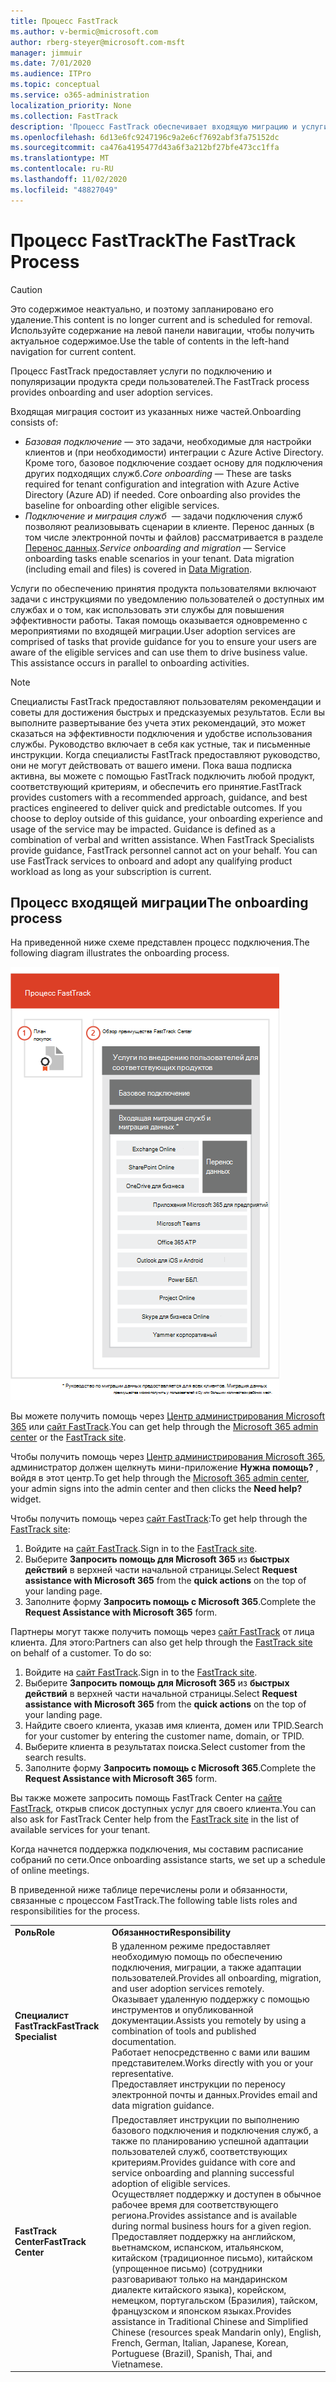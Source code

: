 ```yaml
---
title: Процесс FastTrack
ms.author: v-bermic@microsoft.com
author: rberg-steyer@microsoft.com-msft
manager: jimmuir
ms.date: 7/01/2020
ms.audience: ITPro
ms.topic: conceptual
ms.service: o365-administration
localization_priority: None
ms.collection: FastTrack
description: 'Процесс FastTrack обеспечивает входящую миграцию и услуги по популяризации продукта среди пользователей. '
ms.openlocfilehash: 6d13e6fc9247196c9a2e6cf7692abf3fa75152dc
ms.sourcegitcommit: ca476a4195477d43a6f3a212bf27bfe473cc1ffa
ms.translationtype: MT
ms.contentlocale: ru-RU
ms.lasthandoff: 11/02/2020
ms.locfileid: "48827049"
---
```

# <a name="the-fasttrack-process"></a><span data-ttu-id="e4c26-103">Процесс FastTrack</span><span class="sxs-lookup"><span data-stu-id="e4c26-103">The FastTrack Process</span></span>

> [!CAUTION]
> <span data-ttu-id="e4c26-104">Это содержимое неактуально, и поэтому запланировано его удаление.</span><span class="sxs-lookup"><span data-stu-id="e4c26-104">This content is no longer current and is scheduled for removal.</span></span> <span data-ttu-id="e4c26-105">Используйте содержание на левой панели навигации, чтобы получить актуальное содержимое.</span><span class="sxs-lookup"><span data-stu-id="e4c26-105">Use the table of contents in the left-hand navigation for current content.</span></span>

<span data-ttu-id="e4c26-106">Процесс FastTrack предоставляет услуги по подключению и популяризации продукта среди пользователей.</span><span class="sxs-lookup"><span data-stu-id="e4c26-106">The FastTrack process provides onboarding and user adoption services.</span></span> 
  
<span data-ttu-id="e4c26-107">Входящая миграция состоит из указанных ниже частей.</span><span class="sxs-lookup"><span data-stu-id="e4c26-107">Onboarding consists of:</span></span>
  
- <span data-ttu-id="e4c26-p102">*Базовая подключение* — это задачи, необходимые для настройки клиентов и (при необходимости) интеграции с Azure Active Directory. Кроме того, базовое подключение создает основу для подключения других подходящих служб.</span><span class="sxs-lookup"><span data-stu-id="e4c26-p102">*Core onboarding* — These are tasks required for tenant configuration and integration with Azure Active Directory (Azure AD) if needed. Core onboarding also provides the baseline for onboarding other eligible services.</span></span> 
- <span data-ttu-id="e4c26-p103">*Подключение и миграция служб*  — задачи подключения служб позволяют реализовывать сценарии в клиенте. Перенос данных (в том числе электронной почты и файлов) рассматривается в разделе [Перенос данных](O365-data-migration.md).</span><span class="sxs-lookup"><span data-stu-id="e4c26-p103">*Service onboarding and migration* — Service onboarding tasks enable scenarios in your tenant. Data migration (including email and files) is covered in [Data Migration](O365-data-migration.md).</span></span> 
    
<span data-ttu-id="e4c26-p104">Услуги по обеспечению принятия продукта пользователями включают задачи с инструкциями по уведомлению пользователей о доступных им службах и о том, как использовать эти службы для повышения эффективности работы. Такая помощь оказывается одновременно с мероприятиями по входящей миграции.</span><span class="sxs-lookup"><span data-stu-id="e4c26-p104">User adoption services are comprised of tasks that provide guidance for you to ensure your users are aware of the eligible services and can use them to drive business value. This assistance occurs in parallel to onboarding activities.</span></span>
  
> [!NOTE]
> <span data-ttu-id="e4c26-p105">Специалисты FastTrack предоставляют пользователям рекомендации и советы для достижения быстрых и предсказуемых результатов. Если вы выполните развертывание без учета этих рекомендаций, это может сказаться на эффективности подключения и удобстве использования службы. Руководство включает в себя как устные, так и письменные инструкции. Когда специалисты FastTrack предоставляют руководство, они не могут действовать от вашего имени. Пока ваша подписка активна, вы можете с помощью FastTrack подключить любой продукт, соответствующий критериям, и обеспечить его принятие.</span><span class="sxs-lookup"><span data-stu-id="e4c26-p105">FastTrack provides customers with a recommended approach, guidance, and best practices engineered to deliver quick and predictable outcomes. If you choose to deploy outside of this guidance, your onboarding experience and usage of the service may be impacted. Guidance is defined as a combination of verbal and written assistance. When FastTrack Specialists provide guidance, FastTrack personnel cannot act on your behalf. You can use FastTrack services to onboard and adopt any qualifying product workload as long as your subscription is current.</span></span> 
  
## <a name="the-onboarding-process"></a><span data-ttu-id="e4c26-119">Процесс входящей миграции</span><span class="sxs-lookup"><span data-stu-id="e4c26-119">The onboarding process</span></span>

<span data-ttu-id="e4c26-120">На приведенной ниже схеме представлен процесс подключения.</span><span class="sxs-lookup"><span data-stu-id="e4c26-120">The following diagram illustrates the onboarding process.</span></span>
  
![График использования преимущества подключения](media/o365-onboarding-timeline-m365-apps.png)
  
<span data-ttu-id="e4c26-122">Вы можете получить помощь через [Центр администрирования Microsoft 365](https://go.microsoft.com/fwlink/?linkid=2032704) или [сайт FastTrack](https://go.microsoft.com/fwlink/?linkid=780698).</span><span class="sxs-lookup"><span data-stu-id="e4c26-122">You can get help through the [Microsoft 365 admin center](https://go.microsoft.com/fwlink/?linkid=2032704) or the [FastTrack site](https://go.microsoft.com/fwlink/?linkid=780698).</span></span> 

<span data-ttu-id="e4c26-123">Чтобы получить помощь через [Центр администрирования Microsoft 365](https://go.microsoft.com/fwlink/?linkid=2032704), администратор должен щелкнуть мини-приложение **Нужна помощь?** , войдя в этот центр.</span><span class="sxs-lookup"><span data-stu-id="e4c26-123">To get help through the [Microsoft 365 admin center](https://go.microsoft.com/fwlink/?linkid=2032704), your admin signs into the admin center and then clicks the **Need help?** widget.</span></span> 

<span data-ttu-id="e4c26-124">Чтобы получить помощь через [сайт FastTrack](https://go.microsoft.com/fwlink/?linkid=780698):</span><span class="sxs-lookup"><span data-stu-id="e4c26-124">To get help through the [FastTrack site](https://go.microsoft.com/fwlink/?linkid=780698):</span></span> 
1.    <span data-ttu-id="e4c26-125">Войдите на [сайт FastTrack](https://go.microsoft.com/fwlink/?linkid=780698).</span><span class="sxs-lookup"><span data-stu-id="e4c26-125">Sign in to the [FastTrack site](https://go.microsoft.com/fwlink/?linkid=780698).</span></span> 
2.    <span data-ttu-id="e4c26-126">Выберите **Запросить помощь для Microsoft 365** из **быстрых действий** в верхней части начальной страницы.</span><span class="sxs-lookup"><span data-stu-id="e4c26-126">Select **Request assistance with Microsoft 365** from the **quick actions** on the top of your landing page.</span></span>
3.    <span data-ttu-id="e4c26-127">Заполните форму **Запросить помощь с Microsoft 365**.</span><span class="sxs-lookup"><span data-stu-id="e4c26-127">Complete the **Request Assistance with Microsoft 365** form.</span></span>
  
<span data-ttu-id="e4c26-p106">Партнеры могут также получить помощь через [сайт FastTrack](https://go.microsoft.com/fwlink/?linkid=780698) от лица клиента. Для этого:</span><span class="sxs-lookup"><span data-stu-id="e4c26-p106">Partners can also get help through the [FastTrack site](https://go.microsoft.com/fwlink/?linkid=780698) on behalf of a customer. To do so:</span></span>
1.    <span data-ttu-id="e4c26-130">Войдите на [сайт FastTrack](https://go.microsoft.com/fwlink/?linkid=780698).</span><span class="sxs-lookup"><span data-stu-id="e4c26-130">Sign in to the [FastTrack site](https://go.microsoft.com/fwlink/?linkid=780698).</span></span> 
2.    <span data-ttu-id="e4c26-131">Выберите **Запросить помощь для Microsoft 365** из **быстрых действий** в верхней части начальной страницы.</span><span class="sxs-lookup"><span data-stu-id="e4c26-131">Select **Request assistance with Microsoft 365** from the **quick actions** on the top of your landing page.</span></span>
3.    <span data-ttu-id="e4c26-132">Найдите своего клиента, указав имя клиента, домен или TPID.</span><span class="sxs-lookup"><span data-stu-id="e4c26-132">Search for your customer by entering the customer name, domain, or TPID.</span></span>
4.    <span data-ttu-id="e4c26-133">Выберите клиента в результатах поиска.</span><span class="sxs-lookup"><span data-stu-id="e4c26-133">Select customer from the search results.</span></span>
5.    <span data-ttu-id="e4c26-134">Заполните форму **Запросить помощь с Microsoft 365**.</span><span class="sxs-lookup"><span data-stu-id="e4c26-134">Complete the **Request Assistance with Microsoft 365** form.</span></span>
  
 <span data-ttu-id="e4c26-135">Вы также можете запросить помощь FastTrack Center на [сайте FastTrack](https://go.microsoft.com/fwlink/?linkid=780698), открыв список доступных услуг для своего клиента.</span><span class="sxs-lookup"><span data-stu-id="e4c26-135">You can also ask for FastTrack Center help from the [FastTrack site](https://go.microsoft.com/fwlink/?linkid=780698) in the list of available services for your tenant.</span></span> 
    
 <span data-ttu-id="e4c26-136">Когда начнется поддержка подключения, мы составим расписание собраний по сети.</span><span class="sxs-lookup"><span data-stu-id="e4c26-136">Once onboarding assistance starts, we set up a schedule of online meetings.</span></span>

<span data-ttu-id="e4c26-137">В приведенной ниже таблице перечислены роли и обязанности, связанные с процессом FastTrack.</span><span class="sxs-lookup"><span data-stu-id="e4c26-137">The following table lists roles and responsibilities for the process.</span></span>
    
|||
|:-----|:-----|
|<span data-ttu-id="e4c26-138">**Роль**</span><span class="sxs-lookup"><span data-stu-id="e4c26-138">**Role**</span></span> <br/> |<span data-ttu-id="e4c26-139">**Обязанности**</span><span class="sxs-lookup"><span data-stu-id="e4c26-139">**Responsibility**</span></span> <br/> |
|<span data-ttu-id="e4c26-140">**Специалист FastTrack**</span><span class="sxs-lookup"><span data-stu-id="e4c26-140">**FastTrack Specialist**</span></span> <br/> |<span data-ttu-id="e4c26-141">В удаленном режиме предоставляет необходимую помощь по обеспечению подключения, миграции, а также адаптации пользователей.</span><span class="sxs-lookup"><span data-stu-id="e4c26-141">Provides all onboarding, migration, and user adoption services remotely.</span></span>  <br/> <span data-ttu-id="e4c26-142">Оказывает удаленную поддержку с помощью инструментов и опубликованной документации.</span><span class="sxs-lookup"><span data-stu-id="e4c26-142">Assists you remotely by using a combination of tools and published documentation.</span></span> <br/> <span data-ttu-id="e4c26-143">Работает непосредственно с вами или вашим представителем.</span><span class="sxs-lookup"><span data-stu-id="e4c26-143">Works directly with you or your representative.</span></span> <br/> <span data-ttu-id="e4c26-144">Предоставляет инструкции по переносу электронной почты и данных.</span><span class="sxs-lookup"><span data-stu-id="e4c26-144">Provides email and data migration guidance.</span></span>|
|<span data-ttu-id="e4c26-145">**FastTrack Center**</span><span class="sxs-lookup"><span data-stu-id="e4c26-145">**FastTrack Center**</span></span>  <br/> |<span data-ttu-id="e4c26-146">Предоставляет инструкции по выполнению базового подключения и подключения служб, а также по планированию успешной адаптации пользователей служб, соответствующих критериям.</span><span class="sxs-lookup"><span data-stu-id="e4c26-146">Provides guidance with core and service onboarding and planning successful adoption of eligible services.</span></span>  <br/> <span data-ttu-id="e4c26-147">Осуществляет поддержку и доступен в обычное рабочее время для соответствующего региона.</span><span class="sxs-lookup"><span data-stu-id="e4c26-147">Provides assistance and is available during normal business hours for a given region.</span></span> <br/> <span data-ttu-id="e4c26-148">Предоставляет поддержку на английском, вьетнамском, испанском, итальянском, китайском (традиционное письмо), китайском (упрощенное письмо) (сотрудники разговаривают только на мандаринском диалекте китайского языка), корейском, немецком, португальском (Бразилия), тайском, французском и японском языках.</span><span class="sxs-lookup"><span data-stu-id="e4c26-148">Provides assistance in Traditional Chinese and Simplified Chinese (resources speak Mandarin only), English, French, German, Italian, Japanese, Korean, Portuguese (Brazil), Spanish, Thai, and Vietnamese.</span></span>|
